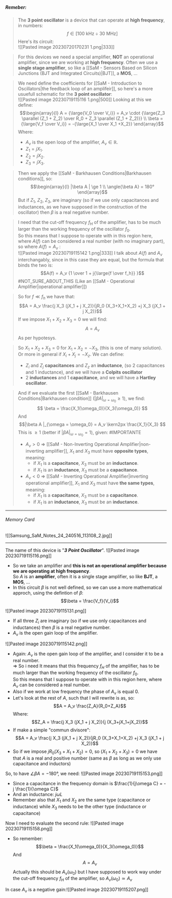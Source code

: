 ##### ***Remeber***:

> The **3 point oscillator** is a device that can operate at **high frequency**, in numbers: $$f \in \left[100 \ \text{kHz} \div 30 \ \text{MHz} \right]$$Here's its circuit:<br>![[Pasted image 20230720170231 1.png|333]]

> For this devices we need a special amplifier, **NOT** an operational amplifier, since we are working at **high frequency**.
> Often we use a **single stage amplifier**, so like a [[SaM - Sensors Based on Silicon Junctions (BJT and Integrated Circuits)|BJT]], a **MOS**, ...

> We need define the coefficients for [[SaM - Introduction to Oscillators|the feedback loop of an amplifeir]], so here's a more usuefull schematic for the **3 point oscillator**:<br>![[Pasted image 20230719115116 1.png|500]]
> Looking at this we define:$$\begin{array}{l}  A = {\large{V_0 \over V_i}} = A_v \cdot {\large{Z_3 \parallel (Z_1 + Z_2) \over R_0 + Z_3 \parallel (Z_1 + Z_2)}} \\ \beta = {\large{V_f \over V_i}} = -{\large{X_1 \over X_1 +X_2}}  \end{array}$$Where:
> - $A_v$ is the open loop of the amplifier, $A_v \in \mathbb{R}$.
> - $Z_1 = jX_1$.
> - $Z_2 = jX_2$.
> - $Z_3 = jX_3$.

> Then we apply the [[SaM - Barkhausen Conditions|Barkhausen conditions]], so:$$\begin{array}{l} |\beta A | \ge 1 \\ \angle{\beta A} = 180° \end{array}$$But if $Z_1$, $Z_2$,  $Z_3$,  are imaginary (so if we use only capacitances and inductances, as we have supposed in the construction of the oscillator) then $\beta$ is a real negative number.

> I need that the cut-off frequency $f_H$ of the amplifier, has to be much larger than the working frequency of the oscillator $f_0$.<br>So this means that I suppose to operate with in this region here, where $A(f)$ can be considered a real number (with no imaginary part), so where $A(f) = A_v$ :<br>![[Pasted image 20230719115142 1.png|333]]
> I talk about $A(f)$ and $A_v$ interchangably, since in this case they are equal, but the formula that binds the two is:$$A(f) = A_v {1 \over 1 + j{\large{f \over f_h}} }$$ #NOT_SURE_ABOUT_THIS (Like an [[SaM - Operational Amplifier|operational amplifier]])

> So for $f \ll f_h$ we have that:$$A = A_v \frac{j X_3 (jX_1 + j X_2)}{jR_0 (X_3+X_1+X_2) +j X_3 (jX_1 + j X_2)}$$If we impose $X_1 + X_2 + X_3 = 0$ we will find:$$A = A_v$$As per hypotesys.

> So $X_1 + X_2 + X_3 = 0$ for $X_1 + X_2 = -X_3$, (this is one of many solution).
> Or more in general if $X_i + X_j = -X_z$.
> We can define:
> - $Z_i$ and $Z_j$ **capacitances** and $Z_z$ an **inductance**, (so $2$ capacitances and $1$ inductance), and we will have a **Colpits oscillator**
> - $2$ **inductances** and $1$ **capacitance**, and we will have a **Hartley oscillator**.

> And if we evaluate the first [[SaM - Barkhausen Conditions|Barkhausen condition]] $\left(|\beta A |_{\omega = \omega_0} \ge 1\right)$, we find:$$ \beta = \frac{X_1(\omega_0)}{X_3(\omega_0)} $$And$$|\beta A |_{\omega = \omega_0} = A_v \kern2px \frac{X_1}{X_3} $$This is $\ge 1$ (better if $|\beta A |_{\omega = \omega_0} = 1$), given: 
> #IMPORTANTE 
> - $A_v \gt 0$  ⇒ [[SaM - Non-Inverting Operational Amplifier|non-inverting amplifier]], $X_1$ and $X_3$ must have **opposite types**, meaning:
> 	- if $X_1$ is a **capacitance**, $X_3$ must be an **inductance**.
> 	- if $X_1$ is an **inductance**, $X_3$ must be a **capacitance**.
> - $A_v \lt 0$  ⇒ [[SaM - Inverting Operational Amplifier|inverting operational amplifier]], $X_1$ and $X_3$ must have **the same types**, meaning:
> 	- if $X_1$ is a **capacitance**, $X_3$ must be a **capacitance**.
> 	- if $X_1$ is an **inductance**, $X_3$ must be an **inductance**.
---
###### Memory Card
![[Samsung_SaM_Notes_24_240516_113108_2.jpg]]

---
The name of this device is "***3 Point Oscillator***".
![[Pasted image 20230719115116.png]]
- So we take an amplifier and **this is not an operational amplifier because we are operating at high frequency**.<br>So $A$ is an **amplifier**, often it is a single stage amplifier, so like **BJT**, a **MOS**, ...
- In this circuit $\beta$ is not well defined, so we can use a more mathematical approch, using the defintion of $\beta$: $$\beta = \frac{V_f}{V_i}$$

![[Pasted image 20230719115131.png]]
- If all three $Z_i$ are imaginary (so if we use only capacitances and inductances) then $\beta$ is a real negative number.
- $A_v$ is the open gain loop of the amplifier.

![[Pasted image 20230719115142.png]]
- Again: $A_v$ is the open gain loop of the amplifier, and I consider it to be a real number.<br>⇒ So i need It means that this frequency $f_H$ of the amplifier, has to be much larger than the working frequency of the oscillator $f_0$.<br>So this means that I suppose to operate with in this region here, where $A_v$ can be considered a real number.
- Also if we work at low frequency the phase of $A_v$ is equal $0$.
- Let's look at the rest of $A$, such that I will rewrite is as, so:$$A = A_v \frac{Z_A}{R_0+Z_A}$$Where:$$Z_A = \frac{j X_3 (jX_1 + j X_2)}{j (X_3+jX_1+jX_2)}$$
- If make a simple "commun divisore":$$A = A_v \frac{j X_3 (jX_1 + j X_2)}{jR_0 (X_3+X_1+X_2) +j X_3 (jX_1 + j X_2)}$$
- So if we impose $jR_0 (X_3+X_1+X_2) = 0$, so $(X_1+ X_2+ X_3) = 0$ we have that $A$ is a real and positive number (same as $\beta$ as long as we only use capacitance and inductors)

So, to have $\angle \beta A = -180°$, we need:
![[Pasted image 20230719115153.png]]
- Since a capacitance in the frequency domain is $\frac{1}{j\omega C} = -j \frac{1}{\omega C}$ 
- And an inductance: $j\omega L$
- Remember also that $X_1$ and $X_2$ are the same type (capacitance or inductance) while $X_3$ needs to be the other type (inductance or capacitance)


Now I need to evaluate the second rule:
![[Pasted image 20230719115158.png]]
- So remember:$$\beta = \frac{X_1(\omega_0)}{X_3(\omega_0)}$$And $$A = A_v$$Actually this should be $A_v(\omega_0)$ but I have supposed to work way under the cut-off frequency $f_H$ of the amplifier, so $A_v(\omega_0) \simeq A_v$

In case $A_v$ is a negative gain:![[Pasted image 20230719115207.png]]

